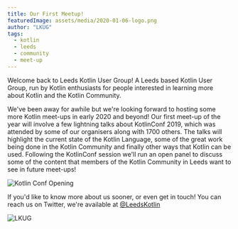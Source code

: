 ```yaml
---
title: Our First Meetup!
featuredImage: assets/media/2020-01-06-logo.png
author: "LKUG"
tags:
  - kotlin
  - leeds
  - community
  - meet-up
---
```


Welcome back to Leeds Kotlin User Group! A Leeds based Kotlin User Group, run by Kotlin enthusiasts for people interested in learning more about Kotlin and the Kotlin Community. 
     
We've been away for awhile but we're looking forward to hosting some more Kotlin meet-ups in early 2020 and beyond! Our first meet-up of the year will involve a few lightning talks about KotlinConf 2019, which was attended by some of our organisers along with 1700 others. The talks will highlight the current state of the Kotlin Language, some of the great work being done in the Kotlin Community and finally other ways that Kotlin can be used. Following the KotlinConf session we'll run an open panel to discuss some of the content that members of the Kotlin Community in Leeds want to see in future meet-ups! 

<img src="/assets/media/kotlinconf/kotlin-conf-hall1.jpeg"
     alt="Kotlin Conf Opening"
     style="max-width:100%;" />

If you'd like to know more about us sooner, or even get in touch! You can reach us on Twitter, we're available at [@LeedsKotlin](https://twitter.com/LeedsKotlin)

<img src="/assets/media/placeholder-logo-first-event.png"
     alt="LKUG"  
     style="max-width:100%;" />
